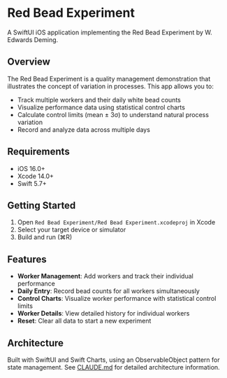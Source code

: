 # Red Bead Experiment

A SwiftUI iOS application implementing the Red Bead Experiment by W. Edwards Deming.

## Overview

The Red Bead Experiment is a quality management demonstration that illustrates the concept of variation in processes. This app allows you to:

- Track multiple workers and their daily white bead counts
- Visualize performance data using statistical control charts
- Calculate control limits (mean ± 3σ) to understand natural process variation
- Record and analyze data across multiple days

## Requirements

- iOS 16.0+
- Xcode 14.0+
- Swift 5.7+

## Getting Started

1. Open `Red Bead Experiment/Red Bead Experiment.xcodeproj` in Xcode
2. Select your target device or simulator
3. Build and run (⌘R)

## Features

- **Worker Management**: Add workers and track their individual performance
- **Daily Entry**: Record bead counts for all workers simultaneously
- **Control Charts**: Visualize worker performance with statistical control limits
- **Worker Details**: View detailed history for individual workers
- **Reset**: Clear all data to start a new experiment

## Architecture

Built with SwiftUI and Swift Charts, using an ObservableObject pattern for state management. See [CLAUDE.md](CLAUDE.md) for detailed architecture information.
